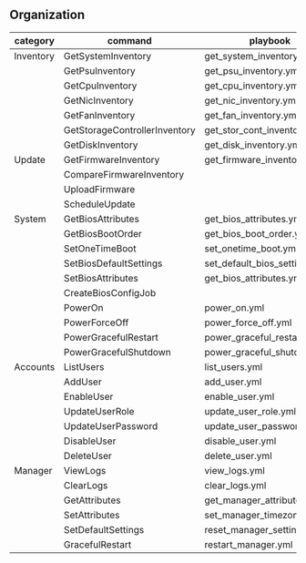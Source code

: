 
## Organization

| category  | command                | playbook                   | sample output file |
|-----------|------------------------|----------------------------|--------------------|
| Inventory | GetSystemInventory     | get_system_inventory.yml   | [r740_SystemInventory_YYYYMMDD_hhmmss.json](../sample_output_files/r740_SystemInventory_YYYYMMDD_hhmmss.json) |
|           | GetPsuInventory        | get_psu_inventory.yml      | [r740_PsuInventory_YYYYMMDD_hhmmss.json](../sample_output_files/r740_PsuInventory_YYYYMMDD_hhmmss.json) |
|           | GetCpuInventory        | get_cpu_inventory.yml      | [r740_CpuInventory_YYYYMMDD_hhmmss.json](../sample_output_files/r740_CpuInventory_YYYYMMDD_hhmmss.json) |
|           | GetNicInventory        | get_nic_inventory.yml      | [r740_NicInventory_YYYYMMDD_hhmmss.json](../sample_output_files/r740_NicInventory_YYYYMMDD_hhmmss.json) |
|           | GetFanInventory        | get_fan_inventory.yml      | [r740_FanInventory_YYYYMMDD_hhmmss.json](../sample_output_files/r740_FanInventory_YYYYMMDD_hhmmss.json) |
|           | GetStorageControllerInventory | get_stor_cont_inventory.yml | [r740_StorageControllerInventory_YYYYMMDD_hhmmss.json](../sample_output_files/r740_StorageControllerInventory_YYYYMMDD_hhmmss.json) |
|           | GetDiskInventory       | get_disk_inventory.yml     | [r740_DiskInventory_YYYYMMDD_hhmmss.json](../sample_output_files/r740_DiskInventory_YYYYMMDD_hhmmss.json) |
| Update    | GetFirmwareInventory   | get_firmware_inventory.yml | [r740_FirmwareInventory_YYYYMMDD_hhmmss.json](../sample_output_files/r740_FirmwareInventory_YYYYMMDD_hhmmss.json) |
|           | CompareFirmwareInventory |                          |                    |
|           | UploadFirmware         |                            |                    |
|           | ScheduleUpdate         |                            |                    |
| System    | GetBiosAttributes      | get_bios_attributes.yml    | [r740_BiosAttributes_YYYYMMDD_hhmmss.json](../sample_output_files/r740_BiosAttributes_YYYYMMDD_hhmmss.json) |
|           | GetBiosBootOrder       | get_bios_boot_order.yml    | [r740_BiosBootOrder_YYYYMMDD_hhmmss.json](../sample_output_files/r740_BiosBootOrder_YYYYMMDD_hhmmss.json) |
|           | SetOneTimeBoot         | set_onetime_boot.yml       |                    |
|           | SetBiosDefaultSettings | set_default_bios_settings.yml |                 |
|           | SetBiosAttributes      | get_bios_attributes.yml    |                    |
|           | CreateBiosConfigJob    |                            |                    |
|           | PowerOn                | power_on.yml               |                    |
|           | PowerForceOff          | power_force_off.yml        |                    |
|           | PowerGracefulRestart   | power_graceful_restart.ym  |                    |
|           | PowerGracefulShutdown  | power_graceful_shutdown.yml |                   |
| Accounts  | ListUsers              | list_users.yml             | [r740_Users_YYYYMMDD_hhmmss.json](../sample_output_files/r740_Users_YYYYMMDD_hhmmss.json) |
|           | AddUser                | add_user.yml               |                    |
|           | EnableUser             | enable_user.yml            |                    |
|           | UpdateUserRole         | update_user_role.yml       |                    |
|           | UpdateUserPassword     | update_user_password.yml   |                    |
|           | DisableUser            | disable_user.yml           |                    |
|           | DeleteUser             | delete_user.yml            |                    |
| Manager   | ViewLogs               | view_logs.yml              | [r740_Logs_YYYYMMDD_hhmmss.json](../sample_output_files/r740_Logs_YYYYMMDD_hhmmss.json) |
|           | ClearLogs              | clear_logs.yml             |                    |
|           | GetAttributes          | get_manager_attributes.yml | [r740_ManagerAttributes_YYYMMDD_hhmmss.json](../sample_output_files/r740_ManagerAttributes_YYYMMDD_hhmmss.json) |
|           | SetAttributes          | set_manager_timezone.yml   |                    |
|           | SetDefaultSettings     | reset_manager_settings.yml |                    |
|           | GracefulRestart        | restart_manager.yml        |                    |
